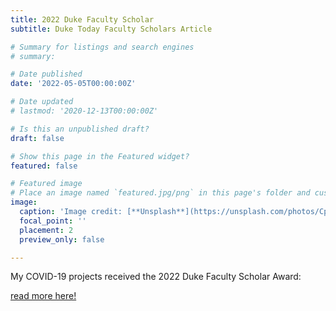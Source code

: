 ```yaml
---
title: 2022 Duke Faculty Scholar
subtitle: Duke Today Faculty Scholars Article

# Summary for listings and search engines
# summary:

# Date published
date: '2022-05-05T00:00:00Z'

# Date updated
# lastmod: '2020-12-13T00:00:00Z'

# Is this an unpublished draft?
draft: false

# Show this page in the Featured widget?
featured: false

# Featured image
# Place an image named `featured.jpg/png` in this page's folder and customize its options here.
image:
  caption: 'Image credit: [**Unsplash**](https://unsplash.com/photos/CpkOjOcXdUY)'
  focal_point: ''
  placement: 2
  preview_only: false

---
```


My COVID-19 projects received the 2022 Duke Faculty Scholar Award:

[read more here!](https://today.duke.edu/2022/05/three-juniors-selected-faculty-scholars-excellence-research#:~:text=2022%20Faculty%20Scholars%3A%20Patrick%20Duan%2C%20Jenny%20Huang%20and%20Dinachi%20Okonkwo.)
